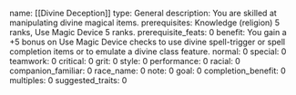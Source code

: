name: [[Divine Deception]]
type: General
description: You are skilled at manipulating divine magical items.
prerequisites: Knowledge (religion) 5 ranks, Use Magic Device 5 ranks.
prerequisite_feats: 0
benefit: You gain a +5 bonus on Use Magic Device checks to use divine spell-trigger or spell completion items or to emulate a divine class feature.
normal: 0
special: 0
teamwork: 0
critical: 0
grit: 0
style: 0
performance: 0
racial: 0
companion_familiar: 0
race_name: 0
note: 0
goal: 0
completion_benefit: 0
multiples: 0
suggested_traits: 0
